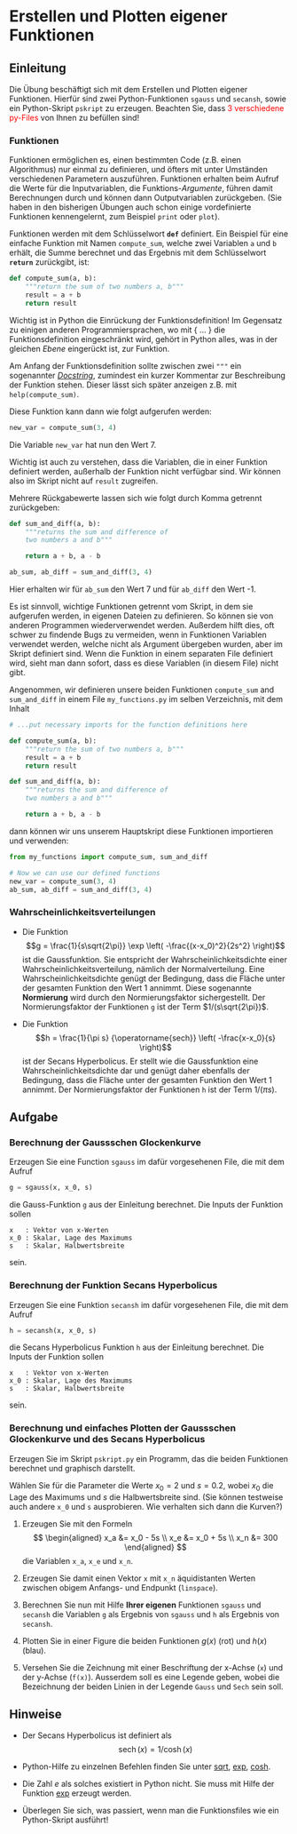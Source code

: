 [Docstring]: <https://en.wikipedia.org/wiki/Docstring#Python> "Docstring"
[exp]: <https://numpy.org/doc/stable/reference/generated/numpy.exp.html> "exp"
[cosh]: <https://numpy.org/doc/stable/reference/generated/numpy.cosh.html> "cosh"
[sqrt]: <https://numpy.org/doc/stable/reference/generated/numpy.sqrt.html> "sqrt"

# Erstellen und Plotten eigener Funktionen

## Einleitung

Die Übung beschäftigt sich mit dem Erstellen und Plotten eigener Funktionen.
Hierfür sind zwei Python-Funktionen `sgauss` und `secansh`, sowie ein Python-Skript `pskript` zu erzeugen.
Beachten Sie, dass <span style="color: red;">3 verschiedene py-Files</span> von Ihnen zu befüllen sind!

### Funktionen

Funktionen ermöglichen es, einen bestimmten Code (z.B. einen Algorithmus) nur einmal zu definieren, und öfters mit unter Umständen verschiedenen Parametern auszuführen.
Funktionen erhalten beim Aufruf die Werte für die Inputvariablen, die Funktions-*Argumente*, führen damit Berechnungen durch und können dann
Outputvariablen zurückgeben.
(Sie haben in den bisherigen Übungen auch schon einige vordefinierte Funktionen kennengelernt, zum Beispiel `print` oder `plot`).

Funktionen werden mit dem Schlüsselwort **`def`** definiert.
Ein Beispiel für eine einfache Funktion mit Namen `compute_sum`, welche zwei Variablen `a` und `b` erhält, die Summe berechnet und das Ergebnis mit dem Schlüsselwort **`return`** zurückgibt, ist:

```python
def compute_sum(a, b):
    """return the sum of two numbers a, b"""
    result = a + b
    return result
```

Wichtig ist in Python die Einrückung der Funktionsdefinition! Im Gegensatz zu einigen anderen Programmiersprachen, wo mit { ... } die Funktionsdefinition eingeschränkt wird, gehört in Python alles, was in der gleichen *Ebene* eingerückt ist, zur Funktion.

Am Anfang der Funktionsdefinition sollte zwischen zwei `"""` ein sogenannter *[Docstring]*, zumindest ein kurzer Kommentar zur Beschreibung der Funktion stehen.
Dieser lässt sich später anzeigen z.B. mit `help(compute_sum)`.

Diese Funktion kann dann wie folgt aufgerufen werden:

```python
new_var = compute_sum(3, 4)
```

Die Variable `new_var` hat nun den Wert 7.

Wichtig ist auch zu verstehen, dass die Variablen, die in einer Funktion definiert werden, außerhalb der Funktion nicht verfügbar sind. Wir können also im Skript nicht auf `result` zugreifen.

Mehrere Rückgabewerte lassen sich wie folgt durch Komma getrennt zurückgeben:

```python
def sum_and_diff(a, b):
    """returns the sum and difference of
    two numbers a and b"""

    return a + b, a - b

ab_sum, ab_diff = sum_and_diff(3, 4)
```

Hier erhalten wir für `ab_sum` den Wert 7 und für `ab_diff` den Wert -1.

Es ist sinnvoll, wichtige Funktionen getrennt vom Skript, in dem sie aufgerufen werden, in eigenen Dateien zu definieren. So können sie von anderen Programmen wiederverwendet werden. Außerdem hilft dies, oft schwer zu findende Bugs zu vermeiden, wenn in Funktionen Variablen verwendet werden, welche nicht als Argument übergeben wurden, aber im Skript definiert sind. Wenn die Funktion in einem separaten File definiert wird, sieht man dann sofort, dass es diese Variablen (in diesem File) nicht gibt.

Angenommen, wir definieren unsere beiden Funktionen `compute_sum` and `sum_and_diff` in einem File `my_functions.py` im selben Verzeichnis, mit dem Inhalt

```python
# ...put necessary imports for the function definitions here

def compute_sum(a, b):
    """return the sum of two numbers a, b"""
    result = a + b
    return result

def sum_and_diff(a, b):
    """returns the sum and difference of
    two numbers a and b"""

    return a + b, a - b
```

dann können wir uns unserem Hauptskript diese Funktionen importieren und verwenden:

```python
from my_functions import compute_sum, sum_and_diff

# Now we can use our defined functions
new_var = compute_sum(3, 4)
ab_sum, ab_diff = sum_and_diff(3, 4)
```

### Wahrscheinlichkeitsverteilungen

* Die Funktion $$g = \frac{1}{s\sqrt{2\pi}} \exp \left( -\frac{(x-x_0)^2}{2s^2} \right)$$
    ist die Gaussfunktion. Sie entspricht der
    Wahrscheinlichkeitsdichte einer Wahrscheinlichkeitsverteilung, nämlich der Normalverteilung.
    Eine Wahrscheinlichkeitsdichte genügt der Bedingung, dass die Fläche unter der gesamten Funktion
    den Wert 1 annimmt. Diese sogenannte **Normierung** wird durch den Normierungsfaktor sichergestellt.
    Der Normierungsfaktor der Funktionen `g` ist der
    Term $1/(s\sqrt{2\pi})$.

* Die Funktion $$h = \frac{1}{\pi s} {\operatorname{sech}} \left( -\frac{x-x_0}{s} \right)$$
    ist der Secans Hyperbolicus. Er stellt wie die Gaussfunktion eine
    Wahrscheinlichkeitsdichte dar und genügt daher ebenfalls der Bedingung, dass die
    Fläche unter der gesamten Funktion den Wert 1 annimmt.
    Der Normierungsfaktor der Funktionen `h` ist der
    Term $1/(\pi s)$.

## Aufgabe

### Berechnung der Gaussschen Glockenkurve

Erzeugen Sie eine Function `sgauss` im dafür vorgesehenen File,
die mit dem Aufruf

```python
g = sgauss(x, x_0, s)
```

die Gauss-Funktion `g` aus der Einleitung berechnet. Die Inputs der Funktion sollen

```
x   : Vektor von x-Werten
x_0 : Skalar, Lage des Maximums
s   : Skalar, Halbwertsbreite
```

sein.

### Berechnung der Funktion Secans Hyperbolicus

Erzeugen Sie eine Funktion `secansh` im dafür vorgesehenen File,
die mit dem Aufruf

```python
h = secansh(x, x_0, s)
```

die Secans Hyperbolicus Funktion `h` aus der Einleitung berechnet. Die Inputs der
Funktion sollen

```
x   : Vektor von x-Werten
x_0 : Skalar, Lage des Maximums
s   : Skalar, Halbwertsbreite
```

sein.

### Berechnung und einfaches Plotten der Gaussschen Glockenkurve und des Secans Hyperbolicus

Erzeugen Sie im Skript `pskript.py` ein Programm, das die beiden
Funktionen berechnet und graphisch darstellt.

Wählen Sie für die Parameter die Werte
$x_0 = 2$ und $s = 0.2$, wobei $x_0$ die Lage des Maximums und $s$ die
Halbwertsbreite sind.
(Sie können testweise auch andere `x_0` und `s` ausprobieren. Wie verhalten sich dann die Kurven?)

1. Erzeugen Sie mit den Formeln
    $$
    \begin{aligned}
      x_a  &= x_0 - 5s \\
      x_e  &= x_0 + 5s \\
      x_n  &= 300
    \end{aligned}
    $$
    die Variablen `x_a`, `x_e` und `x_n`.

2. Erzeugen Sie damit einen Vektor `x` mit
    `x_n` äquidistanten Werten zwischen obigem Anfangs- und Endpunkt (`linspace`).

3. Berechnen Sie nun mit Hilfe **Ihrer eigenen** Funktionen `sgauss` und `secansh` die Variablen
    `g` als Ergebnis von `sgauss` und `h` als Ergebnis von `secansh`.

4. Plotten Sie in einer Figure die beiden Funktionen $g(x)$ (rot)
    und $h(x)$ (blau).

5. Versehen Sie die Zeichnung mit einer Beschriftung der x-Achse (`x`) und der y-Achse (`f(x)`).
    Ausserdem soll es eine Legende geben, wobei die Bezeichnung der beiden
    Linien in der Legende `Gauss` und `Sech` sein soll.

## Hinweise

* Der Secans Hyperbolicus ist definiert als
$$ \operatorname{sech} (x) = 1 / \cosh (x) $$

* Python-Hilfe zu einzelnen Befehlen finden Sie unter [sqrt], [exp], [cosh].

* Die Zahl $e$ als solches existiert in Python nicht. Sie muss mit Hilfe
der Funktion [exp] erzeugt werden.

* Überlegen Sie sich, was passiert, wenn man die Funktionsfiles wie ein Python-Skript ausführt!
